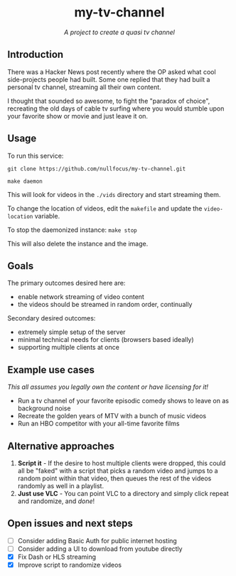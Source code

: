 <h1 align="center">
  my-tv-channel

</h1>

<p align="center">
  <i align="center">A project to create a quasi tv channel</i>
</p>

## Introduction

There was a Hacker News post recently where the OP asked what cool side-projects people had built. Some one replied that they had built a personal tv channel, streaming all their own content. 

I thought that sounded so awesome, to fight the "paradox of choice", recreating the old days of cable tv surfing where you would stumble upon your favorite show or movie and just leave it on. 

## Usage
To run this service:

```
git clone https://github.com/nullfocus/my-tv-channel.git 

make daemon
```

This will look for videos in the `./vids` directory and start streaming them.

To change the location of videos, edit the `makefile` and update the `video-location` variable.  

To stop the daemonized instance:
```make stop```

This will also delete the instance and the image.

## Goals

The primary outcomes desired here are:

- enable network streaming of video content
- the videos should be streamed in random order, continually

Secondary desired outcomes:

- extremely simple setup of the server
- minimal technical needs for clients (browsers based ideally)
- supporting multiple clients at once


## Example use cases

_This all assumes you legally own the content or have licensing for it!_

- Run a tv channel of your favorite episodic comedy shows to leave on as background noise
- Recreate the golden years of MTV with a bunch of music videos
- Run an HBO competitor with your all-time favorite films


## Alternative approaches

1. **Script it** - If the desire to host multiple clients were dropped, this could all be "faked" with a script that picks a random video and jumps to a random point within that video, then queues the rest of the videos randomly as well in a playlist.
2. **Just use VLC** - You can point VLC to a directory and simply click repeat and randomize, and _done_!

## Open issues and next steps

- [ ] Consider adding Basic Auth for public internet hosting
- [ ] Consider adding a UI to download from youtube directly
- [x] Fix Dash or HLS streaming
- [x] Improve script to randomize videos

